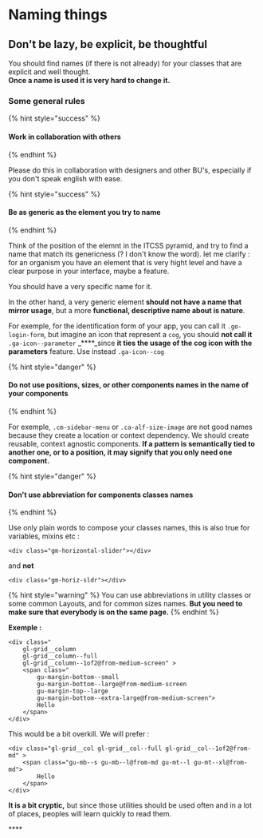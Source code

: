 # Naming things

## Don't be lazy, be explicit, be thoughtful

You should find names \(if there is not already\) for your classes that are explicit and well thought.  
**Once a name is used it is very hard to change it.**

### **Some general rules**

{% hint style="success" %}
#### **Work in collaboration with others**
{% endhint %}

Please do this in collaboration with designers and other BU's, especially if you don't speak english with ease.

{% hint style="success" %}
#### **Be as generic as the element you try to name**
{% endhint %}

Think of the position of the elemnt in the ITCSS pyramid, and try to find a name that match its genericness \(? I don't know the word\). let me clarify : for an organism you have an element that is very hight level and have a clear purpose in your interface, maybe a feature.

You should have a very specific name for it. 

In the other hand, a very generic element **should not have a name that mirror usage**, but a more  **functional, descriptive name about is nature**. 

For exemple, for the identification form of your app, you can call it `.go-login-form`, but imagine an icon that represent a `cog`, you should **not call it** `.ga-icon--parameter` _****_since **it ties the usage of the cog icon with the parameters** feature. Use instead `.ga-icon--cog`



{% hint style="danger" %}
#### **Do not use positions, sizes, or other components names in the name of your components**
{% endhint %}

For exemple, `.cm-sidebar-menu` or `.ca-alf-size-image` are not good names because they create a location or context dependency. We should create reusable, context agnostic components. **If a pattern is semantically tied to another one, or to a position, it may signify that you only need one component.**  


{% hint style="danger" %}
#### **Don't use abbreviation for components classes names**
{% endhint %}

Use only plain words to compose your classes names, this is also true for variables, mixins etc :

```markup
<div class="gm-horizontal-slider"></div>
```

and **not**

```markup
<div class="gm-horiz-sldr"></div>
```



{% hint style="warning" %}
You can use abbreviations in utility classes or some common Layouts, and for common sizes names. **But you need to make sure that everybody is on the same page.** 
{% endhint %}

**Exemple :**

```markup
<div class="
    gl-grid__column
    gl-grid__column--full
    gl-grid__column--1of2@from-medium-screen" >
    <span class="
        gu-margin-bottom--small
        gu-margin-bottom--large@from-medium-screen
        gu-margin-top--large
        gu-margin-bottom--extra-large@from-medium-screen">
        Hello
    </span>
</div>
```

This would be a bit overkill. We will prefer : 

```markup
<div class="gl-grid__col gl-grid__col--full gl-grid__col--1of2@from-md" >
    <span class="gu-mb--s gu-mb--l@from-md gu-mt--l gu-mt--xl@from-md">
        Hello
    </span>
</div>
```

**It is a bit cryptic,** but since those utilities should be used often and in a lot of places, peoples will learn quickly to read them.



\*\*\*\*

